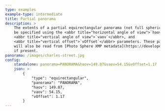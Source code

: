 ```yaml
---
type: examples
example-type: intermediate
title: Partial panorama
description: >
    The extents of a partial equirectangular panorama (not full spherical) can
    be specified using the <abbr title="horizontal angle of view">`haov`</abbr>,
    <abbr title="vertical angle of view">`vaov`</abbr>, and
    <abbr title="vertical offset">`vOffset`</abbr> parameters. These parameters
    will also be read from [Photo Sphere XMP metadata](https://developers.google.com/streetview/spherical-metadata),
    if present.
panorama: /images/charles-street.jpg
config:
    standalone: panorama=PANORAMA&haov=149.87&vaov=54.15&vOffset=1.17
    json: >
        {
            "type": "equirectangular",
            "panorama": "PANORAMA",
            "haov": 149.87,
            "vaov": 54.15,
            "vOffset": 1.17
        }
---
```

